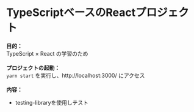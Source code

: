 # TypeScriptベースのReactプロジェクト

**目的：** <br />
TypeScript × React の学習のため
<br />
<br />
**プロジェクトの起動：** <br />
`yarn start` を実行し、http://localhost:3000/ にアクセス
<br />
<br />
**内容：** <br />
- testing-libraryを使用しテスト
